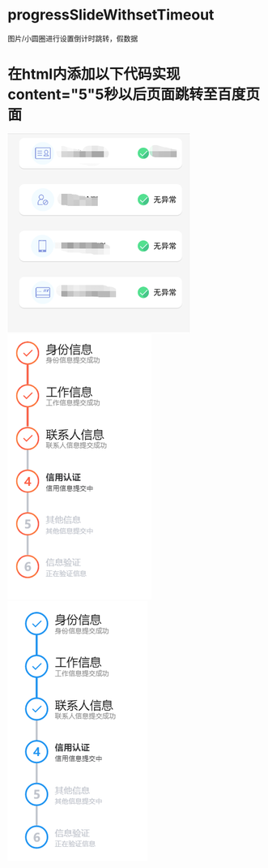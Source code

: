 # progressSlideWithsetTimeout
图片/小圆圈进行设置倒计时跳转，假数据

# 在html内添加以下代码实现content="5"5秒以后页面跳转至百度页面
<meta http-equiv="refresh" content="5;URL=http://www.baidu.com"> 

![Image text](https://github.com/Yahoo-back/progressSlideWithsetTimeout/blob/master/assets/1.png)
![Image text](https://github.com/Yahoo-back/progressSlideWithsetTimeout/blob/master/assets/2.png)
![Image text](https://github.com/Yahoo-back/progressSlideWithsetTimeout/blob/master/assets/3.png)




